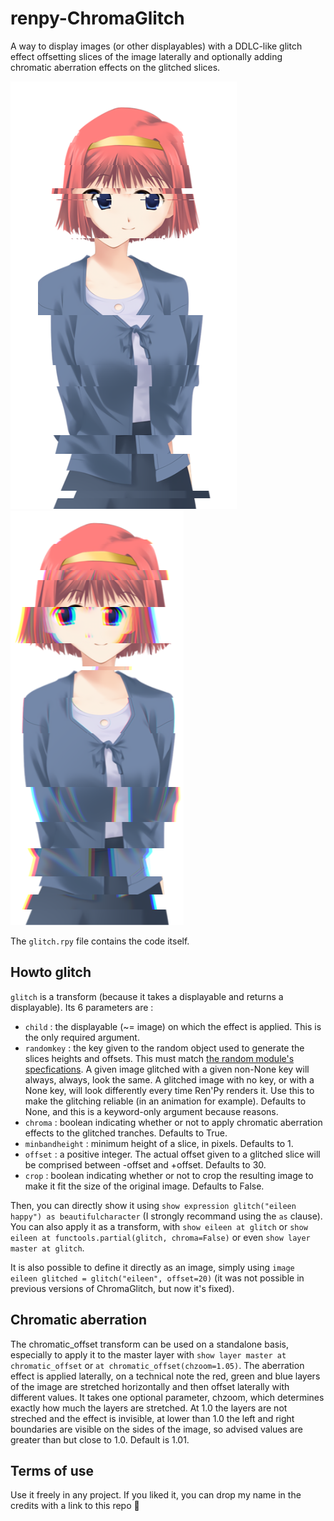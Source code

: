 # renpy-ChromaGlitch
A way to display images (or other displayables) with a DDLC-like glitch effect offsetting slices of the image laterally and optionally adding chromatic aberration effects on the glitched slices.

![](sample_nochroma.png)
![](sample_chroma.png)

The `glitch.rpy` file contains the code itself.

## Howto glitch
`glitch` is a transform (because it takes a displayable and returns a displayable).
Its 6 parameters are :
- `child` : the displayable (~= image) on which the effect is applied. This is the only required argument.
- `randomkey` : the key given to the random object used to generate the slices heights and offsets. This must match [the random module's specfications](https://docs.python.org/3/library/random.html#random.seed). A given image glitched with a given non-None key will always, always, look the same. A glitched image with no key, or with a None key, will look differently every time Ren'Py renders it. Use this to make the glitching reliable (in an animation for example). Defaults to None, and this is a keyword-only argument because reasons.
- `chroma` : boolean indicating whether or not to apply chromatic aberration effects to the glitched tranches. Defaults to True.
- `minbandheight` : minimum height of a slice, in pixels. Defaults to 1.
- `offset` : a positive integer. The actual offset given to a glitched slice will be comprised between -offset and +offset. Defaults to 30.
- `crop` : boolean indicating whether or not to crop the resulting image to make it fit the size of the original image. Defaults to False.

Then, you can directly show it using `show expression glitch("eileen happy") as beautifulcharacter` (I strongly recommand using the `as` clause).
You can also apply it as a transform, with `show eileen at glitch` or `show eileen at functools.partial(glitch, chroma=False)` or even `show layer master at glitch`.

It is also possible to define it directly as an image, simply using `image eileen glitched = glitch("eileen", offset=20)`
(it was not possible in previous versions of ChromaGlitch, but now it's fixed).

## Chromatic aberration

The chromatic_offset transform can be used on a standalone basis, especially to apply it to the master layer with `show layer master at chromatic_offset` or `at chromatic_offset(chzoom=1.05)`.
The aberration effect is applied laterally, on a technical note the red, green and blue layers of the image are stretched horizontally and then offset laterally with different values.
It takes one optional parameter, chzoom, which determines exactly how much the layers are stretched. At 1.0 the layers are not streched and the effect is invisible, at lower than 1.0 the left and right boundaries are visible on the sides of the image, so advised values are greater than but close to 1.0. Default is 1.01.

## Terms of use
Use it freely in any project. If you liked it, you can drop my name in the credits with a link to this repo 🥰
